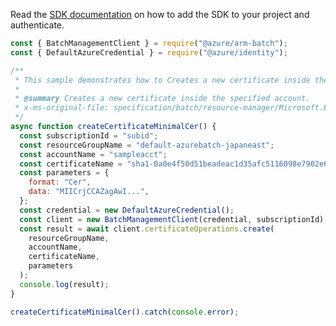 Read the [SDK documentation](https://github.com/Azure/azure-sdk-for-js/blob/%40azure%2Farm-batch_7.1.0/sdk/batch/arm-batch/README.md) on how to add the SDK to your project and authenticate.

```javascript
const { BatchManagementClient } = require("@azure/arm-batch");
const { DefaultAzureCredential } = require("@azure/identity");

/**
 * This sample demonstrates how to Creates a new certificate inside the specified account.
 *
 * @summary Creates a new certificate inside the specified account.
 * x-ms-original-file: specification/batch/resource-manager/Microsoft.Batch/stable/2022-01-01/examples/CertificateCreate_MinimalCer.json
 */
async function createCertificateMinimalCer() {
  const subscriptionId = "subid";
  const resourceGroupName = "default-azurebatch-japaneast";
  const accountName = "sampleacct";
  const certificateName = "sha1-0a0e4f50d51beadeac1d35afc5116098e7902e6e";
  const parameters = {
    format: "Cer",
    data: "MIICrjCCAZagAwI...",
  };
  const credential = new DefaultAzureCredential();
  const client = new BatchManagementClient(credential, subscriptionId);
  const result = await client.certificateOperations.create(
    resourceGroupName,
    accountName,
    certificateName,
    parameters
  );
  console.log(result);
}

createCertificateMinimalCer().catch(console.error);
```
